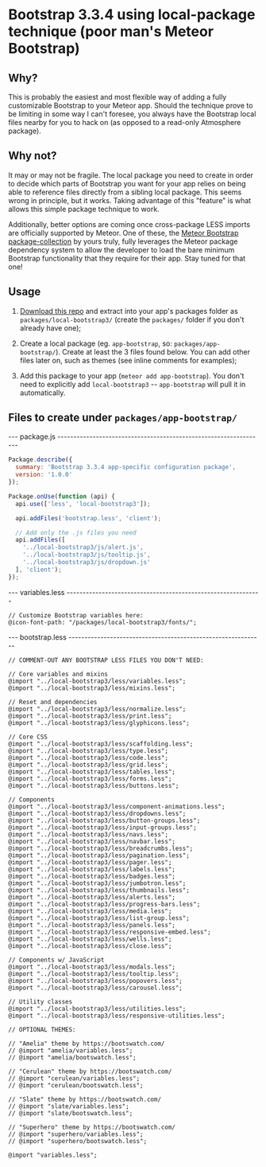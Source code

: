 # Bootstrap 3.3.4 using local-package technique (poor man's Meteor Bootstrap)

## Why?

This is probably the easiest and most flexible way of adding a fully
customizable Bootstrap to your Meteor app. Should the technique prove to be
limiting in some way I can't foresee, you always have the Bootstrap local files
nearby for you to hack on (as opposed to a read-only Atmosphere package).

## Why not?

It may or may not be fragile. The local package you need to create in order to
decide which parts of Bootstrap you want for your app relies on being able to
reference files directly from a sibling local package. This seems wrong in
principle, but it works. Taking advantage of this "feature" is what allows this
simple package technique to work.

Additionally, better options are coming once cross-package LESS imports are
officially supported by Meteor. One of these, the [Meteor Bootstrap
package-collection](https://github.com/matb33/meteor-bootstrap) by yours truly,
fully leverages the Meteor package dependency system to allow the developer to
load the bare minimum Bootstrap functionality that they require for their app.
Stay tuned for that one!

## Usage

1.  [Download this repo](https://github.com/matb33/meteor-local-bootstrap/archive/master.zip)
    and extract into your app's packages folder as `packages/local-bootstrap3/`
    (create the `packages/` folder if you don't already have one);

2.  Create a local package (eg. `app-bootstrap`, so: `packages/app-bootstrap/`).
    Create at least the 3 files found below. You can add other files later on,
    such as themes (see inline comments for examples);

3.  Add this package to your app (`meteor add app-bootstrap`). You don't need
    to explicitly add `local-bootstrap3` -- `app-bootstrap` will pull it in
    automatically.

## Files to create under `packages/app-bootstrap/`

--- package.js -----------------------------------------------------------------

```javascript
Package.describe({
  summary: 'Bootstrap 3.3.4 app-specific configuration package',
  version: '1.0.0'
});

Package.onUse(function (api) {
  api.use(['less', 'local-bootstrap3']);

  api.addFiles('bootstrap.less', 'client');

  // Add only the .js files you need
  api.addFiles([
    '../local-bootstrap3/js/alert.js',
    '../local-bootstrap3/js/tooltip.js',
    '../local-bootstrap3/js/dropdown.js'
  ], 'client');
});
```

--- variables.less -------------------------------------------------------------

```less
// Customize Bootstrap variables here:
@icon-font-path: "/packages/local-bootstrap3/fonts/";
```

--- bootstrap.less -------------------------------------------------------------

```less
// COMMENT-OUT ANY BOOTSTRAP LESS FILES YOU DON'T NEED:

// Core variables and mixins
@import "../local-bootstrap3/less/variables.less";
@import "../local-bootstrap3/less/mixins.less";

// Reset and dependencies
@import "../local-bootstrap3/less/normalize.less";
@import "../local-bootstrap3/less/print.less";
@import "../local-bootstrap3/less/glyphicons.less";

// Core CSS
@import "../local-bootstrap3/less/scaffolding.less";
@import "../local-bootstrap3/less/type.less";
@import "../local-bootstrap3/less/code.less";
@import "../local-bootstrap3/less/grid.less";
@import "../local-bootstrap3/less/tables.less";
@import "../local-bootstrap3/less/forms.less";
@import "../local-bootstrap3/less/buttons.less";

// Components
@import "../local-bootstrap3/less/component-animations.less";
@import "../local-bootstrap3/less/dropdowns.less";
@import "../local-bootstrap3/less/button-groups.less";
@import "../local-bootstrap3/less/input-groups.less";
@import "../local-bootstrap3/less/navs.less";
@import "../local-bootstrap3/less/navbar.less";
@import "../local-bootstrap3/less/breadcrumbs.less";
@import "../local-bootstrap3/less/pagination.less";
@import "../local-bootstrap3/less/pager.less";
@import "../local-bootstrap3/less/labels.less";
@import "../local-bootstrap3/less/badges.less";
@import "../local-bootstrap3/less/jumbotron.less";
@import "../local-bootstrap3/less/thumbnails.less";
@import "../local-bootstrap3/less/alerts.less";
@import "../local-bootstrap3/less/progress-bars.less";
@import "../local-bootstrap3/less/media.less";
@import "../local-bootstrap3/less/list-group.less";
@import "../local-bootstrap3/less/panels.less";
@import "../local-bootstrap3/less/responsive-embed.less";
@import "../local-bootstrap3/less/wells.less";
@import "../local-bootstrap3/less/close.less";

// Components w/ JavaScript
@import "../local-bootstrap3/less/modals.less";
@import "../local-bootstrap3/less/tooltip.less";
@import "../local-bootstrap3/less/popovers.less";
@import "../local-bootstrap3/less/carousel.less";

// Utility classes
@import "../local-bootstrap3/less/utilities.less";
@import "../local-bootstrap3/less/responsive-utilities.less";

// OPTIONAL THEMES:

// "Amelia" theme by https://bootswatch.com/
// @import "amelia/variables.less";
// @import "amelia/bootswatch.less";

// "Cerulean" theme by https://bootswatch.com/
// @import "cerulean/variables.less";
// @import "cerulean/bootswatch.less";

// "Slate" theme by https://bootswatch.com/
// @import "slate/variables.less";
// @import "slate/bootswatch.less";

// "Superhero" theme by https://bootswatch.com/
// @import "superhero/variables.less";
// @import "superhero/bootswatch.less";

@import "variables.less";
```
